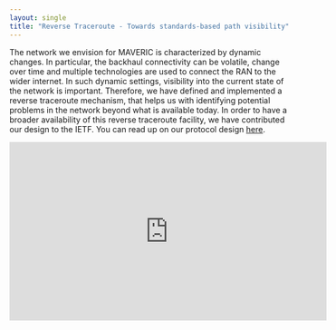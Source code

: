 ```yaml
---
layout: single
title: "Reverse Traceroute - Towards standards-based path visibility"
---
```


The network we envision for MAVERIC is characterized by dynamic changes. In particular,
the backhaul connectivity can be volatile, change over time and multiple technologies
are used to connect the RAN to the wider internet. In such dynamic settings, visibility
into the current state of the network is important. Therefore, we have defined and 
implemented a reverse traceroute mechanism, that helps us with identifying potential problems
in the network beyond what is available today. In order to have a broader availability
of this reverse traceroute facility, we have contributed our design to the IETF. You
can read up on our protocol design [here](https://datatracker.ietf.org/doc/html/draft-heiwin-intarea-reverse-traceroute).

<iframe width="560" height="315" src="https://www.youtube.com/embed/j0TLYpvK4NQ" title="YouTube video player" frameborder="0" allow="accelerometer; autoplay; clipboard-write; encrypted-media; gyroscope; picture-in-picture" allowfullscreen></iframe>
